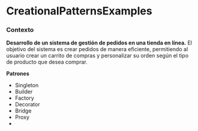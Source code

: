 # CreationalPatternsExamples

### Contexto
**Desarrollo de un sistema de gestión de pedidos en una tienda en línea.**
El objetivo del sistema es crear pedidos de manera eficiente, permitiendo al usuario crear un carrito de compras y personalizar su orden según el tipo de producto que desea comprar.

**Patrones**
- Singleton
- Builder
- Factory
- Decorator
- Bridge
- Proxy
- 
